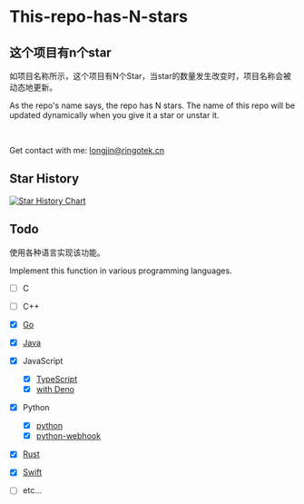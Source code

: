 # This-repo-has-N-stars

## **这个项目有n个star**

如项目名称所示，这个项目有N个Star，当star的数量发生改变时，项目名称会被动态地更新。

As the repo's name says, the repo has N stars. The name of this repo will be updated dynamically when you give it a star or unstar it.

&nbsp;

Get contact with me: longjin@ringotek.cn
&nbsp;

## Star History

[![Star History Chart](https://api.star-history.com/svg?repos=fslongjin/This-repo-has-3-stars&type=Date)](https://star-history.com/#fslongjin/This-repo-has-3-stars&Date)

## Todo

使用各种语言实现该功能。

Implement this function in various programming languages.

- [ ] C

- [ ] C++

- [x] [Go](./go/)

- [x] [Java](./java/)

- [X] JavaScript
  - [X] [TypeScript](./typescript/)
  - [X] [with Deno](./deno-ts/)

- [x] Python
  - [x] [python](./python/)
  - [x] [python-webhook](./python-webhook/)

- [x] [Rust](./rust/)

- [x] [Swift](./Swift/)

- [ ] etc...
